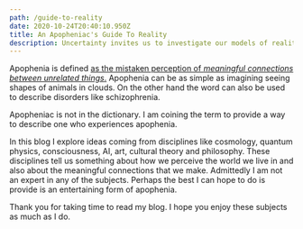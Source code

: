 ```yaml
---
path: /guide-to-reality
date: 2020-10-24T20:40:10.950Z
title: An Apopheniac's Guide To Reality
description: Uncertainty invites us to investigate our models of reality
---
```

Apophenia is defined [as the mistaken perception of *meaningful connections between unrelated things*.](https://en.wikipedia.org/wiki/Apophenia) Apophenia can be as simple as imagining seeing shapes of animals in clouds. On the other hand the word can also be used to describe disorders like schizophrenia.

Apopheniac is not in the dictionary. I am coining the term to provide a way to describe one who experiences apophenia.

In this blog I explore ideas coming from disciplines like cosmology, quantum physics, consciousness, AI, art, cultural theory and philosophy. These disciplines tell us something about how we perceive the world we live in and also about the meaningful connections that we make. Admittedly I am not an expert in any of the subjects. Perhaps the best I can hope to do is provide is an entertaining form of apophenia. 

Thank you for taking time to read my blog. I hope you enjoy these subjects as much as I do.